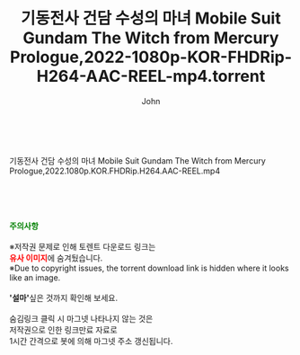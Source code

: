 ﻿---
layout: post
title:  "기동전사 건담 수성의 마녀 Mobile Suit Gundam The Witch from Mercury Prologue,2022-1080p-KOR-FHDRip-H264-AAC-REEL-mp4.torrent"
author: John
categories: [ 애니메이션 ]
tags: [  ]
image:  
description: "기동전사 건담 수성의 마녀 Mobile Suit Gundam The Witch from Mercury Prologue,2022-1080p-KOR-FHDRip-H264-AAC-REEL-mp4 torrent 정보 공유"
toc: true
toc_sticky: true
---

<br>
<div class="view-img">
<a class="view_image" href="https://torrentmobile60.com/bbs/view_image.php?fn=%2Fdata%2Ffile%2Fani%2F3659260999_Yt78sqEG_f7989a725ccf54e2d3fe08302eddc53b0613f31d.jpg" target="_blank"><img alt="" class="img-tag" content="https://torrentmobile60.com/data/file/ani/3659260999_Yt78sqEG_f7989a725ccf54e2d3fe08302eddc53b0613f31d.jpg" itemprop="image" src="https://torrentmobile60.com/data/file/ani/3659260999_Yt78sqEG_f7989a725ccf54e2d3fe08302eddc53b0613f31d.jpg"/></a><a class="view_image" href="https://torrentmobile60.com/bbs/view_image.php?fn=%2Fdata%2Ffile%2Fani%2F3659260999_goPWNX4q_eef8d5c7dbbefcb578fd1ba683d1c6c6a4d0d8d4.jpg" target="_blank"><img alt="" class="img-tag" content="https://torrentmobile60.com/data/file/ani/3659260999_goPWNX4q_eef8d5c7dbbefcb578fd1ba683d1c6c6a4d0d8d4.jpg" itemprop="image" src="https://torrentmobile60.com/data/file/ani/3659260999_goPWNX4q_eef8d5c7dbbefcb578fd1ba683d1c6c6a4d0d8d4.jpg"/></a></div><div class="view-content" itemprop="description">
<p>기동전사 건담 수성의 마녀 Mobile Suit Gundam The Witch from Mercury Prologue,2022.1080p.KOR.FHDRip.H264.AAC-REEL.mp4<br/></p> </div>
    
<br><br><br>
<p data-ke-size="size16"><b><span style="color: green;">주의사항</span></b><br /><br />※저작권 문제로 인해 토렌트 다운로드 링크는<br /><b><span style="color: red;">유사 이미지</span></b>에 숨겨뒀습니다.<br />※Due to copyright issues, the torrent download link is hidden where it looks like an image.<br /><br /><b>'설마'</b>싶은 것까지 확인해 보세요.<br /><br />숨김링크 클릭 시 마그넷 나타나지 않는 것은<br />저작권으로 인한 링크만료 자료로<br />1시간 간격으로 봇에 의해 마그넷 주소 갱신됩니다.</p>
